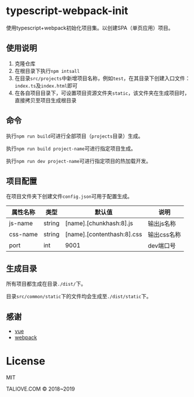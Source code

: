 # typescript-webpack-init

使用typescript+webpack初始化项目集。以创建SPA（单页应用）项目。

## 使用说明

1. 克隆仓库
2. 在根目录下执行`npm intsall`
3. 在目录`src/projects`中新增项目名称，例如`test`，在其目录下创建入口文件：`index.ts`及`index.html`即可
4. 在各自项目目录下，可设置项目资源文件夹`static`，该文件夹在生成项目时，直接拷贝至项目生成根目录

## 命令

执行`npm run build`可进行全部项目（`projects`目录）生成。

执行`npm run build project-name`可进行指定项目生成。

执行`npm run dev project-name`可进行指定项目的热加载开发。

## 项目配置

在项目文件夹下创建文件`config.json`可用于配置生成。

|属性名称|类型|默认值|说明|
|----|----|----|----|
|js-name|string|[name].[chunkhash:8].js|输出js名称|
|css-name|string|[name].[contenthash:8].css|输出css名称|
|port|int|9001|dev端口号|

## 生成目录

所有项目都生成在目录`./dist/`下。

目录`src/common/static`下的文件均会生成至`./dist/static`下。

## 感谢

- [vue](https://github.com/vuejs/vue)
- [webpack](https://github.com/webpack/webpack)

# License

MIT

TALIOVE.COM &copy; 2018~2019 